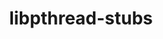 ---
title: "libpthread-stubs"
layout: cache
categories: [package, develop-2023-12-10]
meta: {"versions": ["0.4"], "compilers": ["cce@=15.0.1", "gcc@=10.3.0", "gcc@=11.1.0", "gcc@=11.3.0", "gcc@=11.4.0", "gcc@=7.3.1", "gcc@=9.4.0", "oneapi@=2023.2.0"], "oss": ["amzn2", "rhel8", "sle_hpc15", "ubuntu20.04", "ubuntu22.04"], "platforms": ["linux"], "targets": ["aarch64", "neoverse_n1", "neoverse_v1", "ppc64le", "x86_64_v3", "x86_64_v4", "zen4"], "stacks": ["aws-isc", "aws-isc-aarch64", "data-vis-sdk", "e4s", "e4s-cray-rhel", "e4s-cray-sles", "e4s-neoverse_v1", "e4s-oneapi", "e4s-power", "e4s-rocm-external", "ml-linux-x86_64-rocm", "root"], "num_specs": 11, "num_specs_by_stack": {"root": 11, "aws-isc-aarch64": 2, "aws-isc": 1, "e4s-cray-rhel": 1, "e4s-cray-sles": 1, "e4s-neoverse_v1": 1, "data-vis-sdk": 1, "e4s-power": 1, "e4s-rocm-external": 1, "e4s": 1, "ml-linux-x86_64-rocm": 1, "e4s-oneapi": 1}}
spec_details: [{"hash": "zmxqy3p4t2jvk6syubfrpg7tc63indq2", "compiler": "gcc@=7.3.1", "versions": ["0.4"], "os": "amzn2", "platform": "linux", "target": "aarch64", "variants": ["build_system=autotools"], "stacks": ["root", "aws-isc-aarch64"], "size": "-", "tarball": "https://binaries.spack.io/releases/develop-2023-12-10/build_cache/linux-amzn2-aarch64/gcc-7.3.1/libpthread-stubs-0.4/linux-amzn2-aarch64-gcc-7.3.1-libpthread-stubs-0.4-zmxqy3p4t2jvk6syubfrpg7tc63indq2.spack"}, {"hash": "bml6jocn64jgo6ldy7353dectpz7khj4", "compiler": "gcc@=7.3.1", "versions": ["0.4"], "os": "amzn2", "platform": "linux", "target": "neoverse_n1", "variants": ["build_system=autotools"], "stacks": ["root", "aws-isc-aarch64"], "size": "-", "tarball": "https://binaries.spack.io/releases/develop-2023-12-10/build_cache/linux-amzn2-neoverse_n1/gcc-7.3.1/libpthread-stubs-0.4/linux-amzn2-neoverse_n1-gcc-7.3.1-libpthread-stubs-0.4-bml6jocn64jgo6ldy7353dectpz7khj4.spack"}, {"hash": "imflkutxnfaesfb4xbmsm2g4df2ln4uo", "compiler": "gcc@=7.3.1", "versions": ["0.4"], "os": "amzn2", "platform": "linux", "target": "x86_64_v3", "variants": ["build_system=autotools"], "stacks": ["root", "aws-isc"], "size": "-", "tarball": "https://binaries.spack.io/releases/develop-2023-12-10/build_cache/linux-amzn2-x86_64_v3/gcc-7.3.1/libpthread-stubs-0.4/linux-amzn2-x86_64_v3-gcc-7.3.1-libpthread-stubs-0.4-imflkutxnfaesfb4xbmsm2g4df2ln4uo.spack"}, {"hash": "dofflvmufnrqymxr4nne63knjxrf7v6b", "compiler": "cce@=15.0.1", "versions": ["0.4"], "os": "rhel8", "platform": "linux", "target": "zen4", "variants": ["build_system=autotools"], "stacks": ["root", "e4s-cray-rhel"], "size": "-", "tarball": "https://binaries.spack.io/releases/develop-2023-12-10/build_cache/linux-rhel8-zen4/cce-15.0.1/libpthread-stubs-0.4/linux-rhel8-zen4-cce-15.0.1-libpthread-stubs-0.4-dofflvmufnrqymxr4nne63knjxrf7v6b.spack"}, {"hash": "xhq3rrffeqlht5rbs3ti72zvskt57jmm", "compiler": "gcc@=10.3.0", "versions": ["0.4"], "os": "sle_hpc15", "platform": "linux", "target": "x86_64_v4", "variants": ["build_system=autotools"], "stacks": ["e4s-cray-sles", "root"], "size": "-", "tarball": "https://binaries.spack.io/releases/develop-2023-12-10/build_cache/linux-sle_hpc15-x86_64_v4/gcc-10.3.0/libpthread-stubs-0.4/linux-sle_hpc15-x86_64_v4-gcc-10.3.0-libpthread-stubs-0.4-xhq3rrffeqlht5rbs3ti72zvskt57jmm.spack"}, {"hash": "5aw7usnhxwccjop3p22zr7acrlfykuqt", "compiler": "gcc@=11.4.0", "versions": ["0.4"], "os": "ubuntu20.04", "platform": "linux", "target": "neoverse_v1", "variants": ["build_system=autotools"], "stacks": ["root", "e4s-neoverse_v1"], "size": "-", "tarball": "https://binaries.spack.io/releases/develop-2023-12-10/build_cache/linux-ubuntu20.04-neoverse_v1/gcc-11.4.0/libpthread-stubs-0.4/linux-ubuntu20.04-neoverse_v1-gcc-11.4.0-libpthread-stubs-0.4-5aw7usnhxwccjop3p22zr7acrlfykuqt.spack"}, {"hash": "mrqqjlg3fswcew27hbahbvzharkmdcqp", "compiler": "gcc@=11.1.0", "versions": ["0.4"], "os": "ubuntu20.04", "platform": "linux", "target": "x86_64_v3", "variants": ["build_system=autotools"], "stacks": ["data-vis-sdk", "root"], "size": "-", "tarball": "https://binaries.spack.io/releases/develop-2023-12-10/build_cache/linux-ubuntu20.04-x86_64_v3/gcc-11.1.0/libpthread-stubs-0.4/linux-ubuntu20.04-x86_64_v3-gcc-11.1.0-libpthread-stubs-0.4-mrqqjlg3fswcew27hbahbvzharkmdcqp.spack"}, {"hash": "6xd6p2elkvnao5fucucwwusay64hqn44", "compiler": "gcc@=9.4.0", "versions": ["0.4"], "os": "ubuntu20.04", "platform": "linux", "target": "ppc64le", "variants": ["build_system=autotools"], "stacks": ["e4s-power", "root"], "size": "-", "tarball": "https://binaries.spack.io/releases/develop-2023-12-10/build_cache/linux-ubuntu20.04-ppc64le/gcc-9.4.0/libpthread-stubs-0.4/linux-ubuntu20.04-ppc64le-gcc-9.4.0-libpthread-stubs-0.4-6xd6p2elkvnao5fucucwwusay64hqn44.spack"}, {"hash": "pxqp2qsmndt3ejmxcwwsppbnjwwei3lr", "compiler": "gcc@=11.4.0", "versions": ["0.4"], "os": "ubuntu20.04", "platform": "linux", "target": "x86_64_v3", "variants": ["build_system=autotools"], "stacks": ["root", "e4s-rocm-external", "e4s"], "size": "-", "tarball": "https://binaries.spack.io/releases/develop-2023-12-10/build_cache/linux-ubuntu20.04-x86_64_v3/gcc-11.4.0/libpthread-stubs-0.4/linux-ubuntu20.04-x86_64_v3-gcc-11.4.0-libpthread-stubs-0.4-pxqp2qsmndt3ejmxcwwsppbnjwwei3lr.spack"}, {"hash": "zqmmmo4bgomacclsdtp2y6j2esatei4g", "compiler": "gcc@=11.3.0", "versions": ["0.4"], "os": "ubuntu22.04", "platform": "linux", "target": "x86_64_v3", "variants": ["build_system=autotools"], "stacks": ["ml-linux-x86_64-rocm", "root"], "size": "-", "tarball": "https://binaries.spack.io/releases/develop-2023-12-10/build_cache/linux-ubuntu22.04-x86_64_v3/gcc-11.3.0/libpthread-stubs-0.4/linux-ubuntu22.04-x86_64_v3-gcc-11.3.0-libpthread-stubs-0.4-zqmmmo4bgomacclsdtp2y6j2esatei4g.spack"}, {"hash": "7w6bd4h43n5ruu4z2naa6zvkevtty3y4", "compiler": "oneapi@=2023.2.0", "versions": ["0.4"], "os": "ubuntu20.04", "platform": "linux", "target": "x86_64_v3", "variants": ["build_system=autotools"], "stacks": ["root", "e4s-oneapi"], "size": "-", "tarball": "https://binaries.spack.io/releases/develop-2023-12-10/build_cache/linux-ubuntu20.04-x86_64_v3/oneapi-2023.2.0/libpthread-stubs-0.4/linux-ubuntu20.04-x86_64_v3-oneapi-2023.2.0-libpthread-stubs-0.4-7w6bd4h43n5ruu4z2naa6zvkevtty3y4.spack"}]
---